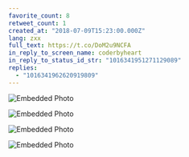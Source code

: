 ```yaml
---
favorite_count: 8
retweet_count: 1
created_at: "2018-07-09T15:23:00.000Z"
lang: zxx
full_text: https://t.co/DoM2u9NCFA
in_reply_to_screen_name: coderbyheart
in_reply_to_status_id_str: "1016341951271129089"
replies:
  - "1016341962620919809"
---
```


<div class="gallery gallery-4">

![Embedded Photo](https://twitter-media-coderbyheart.s3.eu-north-1.amazonaws.com/1016341958279815175-DhrFgXfW4AArWOr.jpg)

![Embedded Photo](https://twitter-media-coderbyheart.s3.eu-north-1.amazonaws.com/1016341958279815175-DhrFgXdW0AM21EU.jpg)

![Embedded Photo](https://twitter-media-coderbyheart.s3.eu-north-1.amazonaws.com/1016341958279815175-DhrFgXgW4AExubP.jpg)

![Embedded Photo](https://twitter-media-coderbyheart.s3.eu-north-1.amazonaws.com/1016341958279815175-DhrFgVWW4AAfb6P.jpg)

</div>
